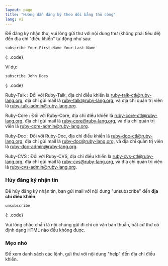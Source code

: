 ```yaml
---
layout: page
title: "Hướng dẫn đăng ký theo dõi bằng thủ công"
lang: vi
---
```


Để đăng ký nhận thư, vui lòng gửi thư với nội dung thư (không phải tiêu đề) đến địa chỉ "điều khiển" tự động như sau:

    subscribe Your-First-Name Your-Last-Name
{: .code}

Ví dụ:

    subscribe John Does
{: .code}

Ruby-Talk
: Đối với Ruby-Talk, địa chỉ điều khiển là
 [ruby-talk-ctl@ruby-lang.org](mailto:ruby-talk-ctl@ruby-lang.org), địa chỉ gửi mail là
 [ruby-talk@ruby-lang.org](mailto:ruby-talk@ruby-lang.org), và địa chỉ  quản trị viên là
 [ruby-talk-admin@ruby-lang.org](mailto:ruby-talk-admin@ruby-lang.org).

Ruby-Core
: Đối với Ruby-Core, địa chỉ điều khiển là
 [ruby-core-ctl@ruby-lang.org](mailto:ruby-core-ctl@ruby-lang.org), địa chỉ gửi mail là
 [ruby-core@ruby-lang.org](mailto:ruby-core@ruby-lang.org), và địa chỉ  quản trị viên là
 [ruby-core-admin@ruby-lang.org](mailto:ruby-core-admin@ruby-lang.org).

Ruby-Doc
: Đối với Ruby-Doc, địa chỉ điều khiển là
 [ruby-doc-ctl@ruby-lang.org](mailto:ruby-doc-ctl@ruby-lang.org), địa chỉ gửi mail là
 [ruby-doc@ruby-lang.org](mailto:ruby-doc@ruby-lang.org), và địa chỉ  quản trị viên là
 [ruby-doc-admin@ruby-lang.org](mailto:ruby-doc-admin@ruby-lang.org).

Ruby-CVS
: Đối với Ruby-CVS, địa chỉ điều khiển là
 [ruby-cvs-ctl@ruby-lang.org](mailto:ruby-cvs-ctl@ruby-lang.org), địa chỉ gửi mail là
 [ruby-cvs@ruby-lang.org](mailto:ruby-cvs@ruby-lang.org), và địa chỉ  quản trị viên là
 [ruby-cvs-admin@ruby-lang.org](mailto:ruby-cvs-admin@ruby-lang.org).

### Hủy đăng ký nhận tin 

Để hủy đăng ký nhận tin, bạn gửi mail với nội dung "unsubscribe" đến **địa chỉ điều khiển**:

    unsubscribe
{: .code}

Vui lòng chắc chắn là nội chung gửi đi chỉ có văn bản thuần, 
bất cứ thư có định dạng HTML nào đều không được.

### Mẹo nhỏ

Để xem danh sách các lệnh, gửi thư với nội dung "help" đến địa chỉ điều khiển.

